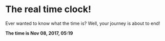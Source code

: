 # The real time clock!

Ever wanted to know what the time is? Well, your journey is about to end!

**The time is Nov 08, 2017, 05:19**